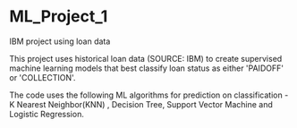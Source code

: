 # ML_Project_1
IBM project using loan data

This project uses historical loan data (SOURCE: IBM) to create supervised machine learning models that best classify loan status as either 'PAIDOFF' or 'COLLECTION'.

The code uses the following ML algorithms for prediction on classification - K Nearest Neighbor(KNN) , Decision Tree, Support Vector Machine and Logistic Regression.
